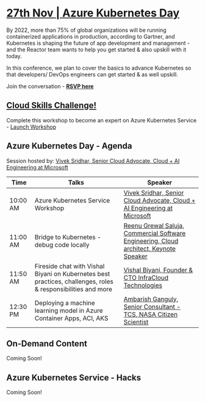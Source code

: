 # [27th Nov | Azure Kubernetes Day](https://www.meetup.com/microsoft-reactor-bengaluru/events/281500483/)

By 2022, more than 75% of global organizations will be running containerized applications in production, according to Gartner, and Kubernetes is shaping the future of app development and management - and the Reactor team wants to help you get started &amp; also upskill with it today.  

In this conference, we plan to cover the basics to advance Kubernetes so that developers/ DevOps engineers can get started &amp; as well upskill. 

Join the conversation - [**RSVP here**](https://www.meetup.com/microsoft-reactor-bengaluru/events/281500483/)

## [Cloud Skills Challenge!](https://docs.microsoft.com/en-us/learn/challenges?id=bbfc2659-2dd2-4b5c-b311-9925bc68449e&wt.mc_id=github_14774_webinar_reactor)

Complete this workshop to become an expert on Azure Kubernetes Service - [Launch Workshop](https://docs.microsoft.com/en-us/learn/challenges?id=bbfc2659-2dd2-4b5c-b311-9925bc68449e&wt.mc_id=github_14774_webinar_reactor)

## Azure Kubernetes Day - Agenda

Session hosted by: [Vivek Sridhar, Senior Cloud Advocate, Cloud + AI Engineering at Microsoft](https://twitter.com/vivek_sridhar)


|     Time     |    Talks   | Speaker | 
|     ---    | ---          | ---     |
| 10:00 AM   |  Azure Kubernetes Service Workshop | [Vivek Sridhar, Senior Cloud Advocate, Cloud + AI Engineering at Microsoft](https://twitter.com/vivek_sridhar) |
| 11:00 AM   | Bridge to Kubernetes - debug code locally |  [Reenu Grewal Saluja, Commercial Software Engineering, Cloud architect, Keynote Speaker](https://www.linkedin.com/in/reenusaluja/) |
| 11:50 AM  | Fireside chat with Vishal Biyani on Kubernetes best practices, challenges, roles & responsibilities and more  |  [Vishal Biyani, Founder & CTO InfraCloud Technologies](https://www.linkedin.com/in/vishalbiyani/) |
| 12:30 PM  | Deploying a machine learning model in Azure Container Apps, ACI, AKS |  [Ambarish Ganguly, Senior Consultant - TCS, NASA Citizen Scientist](https://www.linkedin.com/in/ambarish-ganguly/) |

## On-Demand Content

Coming Soon!

## Azure Kubernetes Service - Hacks

Coming Soon!


